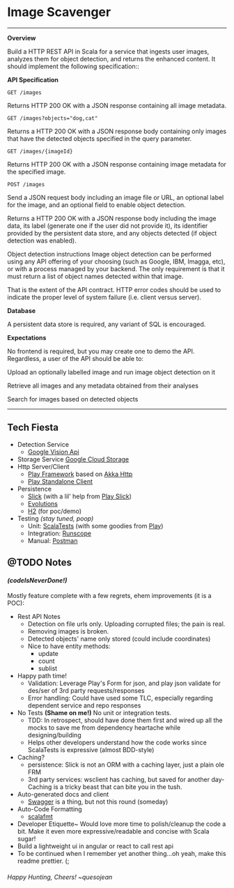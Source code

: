 # Image Scavenger

---

**Overview**

Build a HTTP REST API in Scala for a service that ingests user images, analyzes them for object detection, and returns the enhanced content. It should implement the following specification::

**API Specification**

`GET /images
`

Returns HTTP 200 OK with a JSON response containing all image metadata.

`GET /images?objects="dog,cat"
`

Returns a HTTP 200 OK with a JSON response body containing only images that have the detected objects specified in the query parameter.

`GET /images/{imageId}
`

Returns HTTP 200 OK with a JSON response containing image metadata for the specified image.

`POST /images
`

Send a JSON request body including an image file or URL, an optional label for the image, and an optional field to enable object detection.

Returns a HTTP 200 OK with a JSON response body including the image data, its label (generate one if the user did not provide it), its identifier provided by the persistent data store, and any objects detected (if object detection was enabled).

Object detection instructions
Image object detection can be performed using any API offering of your choosing (such as Google, IBM, Imagga, etc), or with a process managed by your backend. The only requirement is that it must return a list of object names detected within that image.

That is the extent of the API contract. HTTP error codes should be used to indicate the proper level of system failure (i.e. client versus server).

**Database**

A persistent data store is required, any variant of SQL is encouraged.

**Expectations** 

No frontend is required, but you may create one to demo the API. Regardless, a user of the API should be able to:

Upload an optionally labelled image and run image object detection on it

Retrieve all images and any metadata obtained from their analyses

Search for images based on detected objects

---

## Tech Fiesta 

* Detection Service
  * [Google Vision Api](https://cloud.google.com/vision)
* Storage Service
  [Google Cloud Storage](https://cloud.google.com/)
* Http Server/Client
  * [Play Framework](https://www.playframework.com/) based on [Akka Http](https://doc.akka.io/docs/akka-http/current/index.html)
  * [Play Standalone Client](https://www.playframework.com/documentation/2.8.x/ScalaWS)
* Persistence
  * [Slick](https://scala-slick.org/) (with a lil' help from [Play Slick](https://www.playframework.com/documentation/2.8.x/PlaySlick)) 
  * [Evolutions](https://www.playframework.com/documentation/2.8.x/Evolutions)
  * [H2](https://www.h2database.com/html/main.html) (for poc/demo)
* Testing *(stay tuned, poop)*
  * Unit: [ScalaTests](https://www.scalatest.org/) (with some goodies from [Play](https://www.playframework.com/documentation/2.8.x/ScalaTestingWithScalaTest))
  * Integration: [Runscope](https://www.runscope.com/)
  * Manual: [Postman](https://www.postman.com/)

## @TODO Notes
#### *(codeIsNeverDone!)*

Mostly feature complete with a few regrets, ehem improvements (it is a POC):
* Rest API Notes
  * Detection on file urls only. Uploading corrupted files; the pain is real.
  * Removing images is broken.
  * Detected objects' name only stored (could include coordinates)
  * Nice to have entity methods:
    * update
    * count
    * sublist
* Happy path time! 
  * Validation: Leverage Play's Form for json, and play json validate for des/ser of 3rd party requests/responses
  * Error handling: Could have used some TLC, especially regarding dependent service and repo responses
* No Tests **(Shame on me!)** No unit or integration tests. 
  * TDD: In retrospect, should have done them first and wired up all the mocks to save me from dependency heartache while designing/building
  * Helps other developers understand how the code works since ScalaTests is expressive (almost BDD-style)
* Caching? 
  * persistence: Slick is not an ORM with a caching layer, just a plain ole FRM
  * 3rd party services: wsclient has caching, but saved for another day- Caching is a tricky beast that can bite you in the tush.
* Auto-generated docs and client
  * [Swagger](https://swagger.io/) is a thing, but not this round (someday)
* Auto-Code Formatting
  * [scalafmt](https://scalameta.org/scalafmt/)
* Developer Etiquette~ Would love more time to polish/cleanup the code a bit. Make it even more expressive/readable and concise with Scala sugar!
* Build a lightweight ui in angular or react to call rest api
* To be continued when I remember yet another thing...oh yeah, make this readme prettier. (;

###### Happy Hunting, Cheers!  ~quesojean






